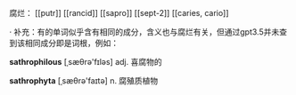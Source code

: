 
腐烂：
[[putr]]
[[rancid]]
[[sapro]]
[[sept-2]]
[[caries, cario]]

· 补充：有的单词似乎含有相同的成分，含义也与腐烂有关，但通过gpt3.5并未查到该相同成分即是词根，例如：

<span class="vocabulary">**sathrophilous**</span> [ˌsæθrә'fɪlәs] adj. 喜腐物的    

<span class="vocabulary">**sathrophyta**</span> [ˌsæθrә'faɪtә] n. 腐殖质植物
